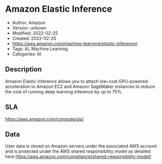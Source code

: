 # Amazon Elastic Inference

* Author: Amazon
* Version: unkown
* Modified: 2022-02-25
* Created: 2022-02-25
* <https://aws.amazon.com/machine-learning/elastic-inference/>
* Tags: AI, Machine Learning
* Categories: AI

## Description

Amazon Elastic Inference allows you to attach low-cost GPU-powered acceleration to Amazon EC2 and Amazon SageMaker instances to reduce the cost of running deep learning inference by up to 75%.

## SLA

https://aws.amazon.com/compute/sla/

## Data

User data is stored on Amazon servers under the associated AWS account and is protected under the AWS shared responsibility model as detailed here https://aws.amazon.com/compliance/shared-responsibility-model/
